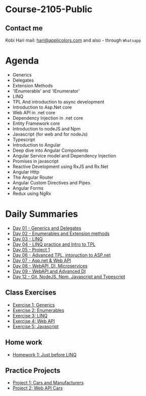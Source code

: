 # Course-2105-Public
## Contact me
Kobi Hari
mail: hari@applicolors.com
and also - through `Whatsapp`

# Agenda
* Generics
* Delegates
* Extension Methods
* 'IEnumerable' and 'IEnumerator'
* LINQ
* TPL And introduction to async development
* Introduction to Asp.Net core
* Web API in .net core
* Dependency Injection in .net core
* Entity Framework core
* Introduction to nodeJS and Npm
* Javascript (for web and for nodeJs)
* Typescript
* Introduction to Angular
* Deep dive into Angular Components
* Angular Service model and Dependency Injection
* Promises in javascript
* Reactive Development using RxJS and Rx.Net
* Angular Http
* The Angular Router
* Angular Custom Directives and Pipes
* Angular Forms
* Redux using NgRx

# Daily Summaries
* [Day 01 - Generics and Delegates](https://github.com/kobi2294/Course-2105-Public/wiki/Day-01-Generics-and-Delegates)
* [Day 02 - Enumerables and Extension methods](https://github.com/kobi2294/Course-2105-Public/wiki/Day-02---Enumerables-and-Extension-methods)
* [Day 03 - LINQ](https://github.com/kobi2294/Course-2105-Public/wiki/Day-03---LINQ)
* [Day 04 - LINQ practice and Intro to TPL](https://github.com/kobi2294/Course-2105-Public/wiki/Day-04---LINQ-Practive-and-Intro-to-TPL)
* [Day 05 - Project 1](https://github.com/kobi2294/Course-2105-Public/wiki/Day-05---LINQ-project)
* [Day 06 - Advanced TPL, intoruction to ASP.net](https://github.com/kobi2294/Course-2105-Public/wiki/Day-06---Advanced-TPL,-Intro-to-asp.net)
* [Day 07 - Asp.net & Web API](https://github.com/kobi2294/Course-2105-Public/wiki/Day-07---Asp.net-&-Web-API)
* [Day 08 - WebAPI, DI, Microservices](https://github.com/kobi2294/Course-2105-Public/wiki/Day-08---More-WebAPI,-Dependency-Injection-and-Microsevices)
* [Day 09 - WebAPI and Advanced DI](https://github.com/kobi2294/Course-2105-Public/wiki/Day-09---More-Web-API,-Dependency-Injection)
* [Day 12 - Git, NodeJS, Npm, Javascript and Typescript]()

## Class Exercises
- [Exercise 1: Generics](https://github.com/kobi2294/Course-2105-Public/wiki/Exercise-1---Generics)
- [Exercise 2: Enumerables](https://github.com/kobi2294/Course-2105-Public/wiki/Exercise-2-Enumerables)
- [Exercise 3: LINQ](https://github.com/kobi2294/Course-2105-Public/wiki/Exercise-3---LINQ)
- [Exercise 4: Web API](https://github.com/kobi2294/Course-2105-Public/wiki/Exercise-4---Web-API)
- [Exercise 5: Javascript](https://github.com/kobi2294/Course-2105-Public/wiki/Exercise-5--Fun-with-JS)

## Home work
- [Homework 1: Just before LINQ](https://github.com/kobi2294/Course-2105-Public/wiki/Homework-1---Before-LINQ)

## Practice Projects
- [Project 1: Cars and Manufacturers](https://github.com/kobi2294/Course-2105-Public/wiki/Project-1---Cars-and-Manufacturers)
- [Project 2: Web API Cars](https://github.com/kobi2294/Course-2105-Public/wiki/Project-2---Cars-and-Manufacturers---Online)

